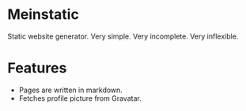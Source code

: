 # Meinstatic

Static website generator. Very simple. Very incomplete. Very inflexible.

# Features

- Pages are written in markdown.
- Fetches profile picture from Gravatar.
